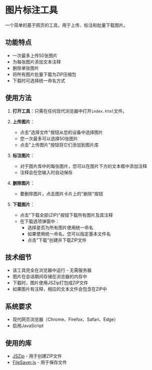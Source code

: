 # 图片标注工具

一个简单的基于网页的工具，用于上传、标注和批量下载图片。

## 功能特点

- 一次最多上传50张图片
- 为每张图片添加文本注释
- 删除单张图片
- 将所有图片批量下载为ZIP压缩包
- 下载时可选择统一命名方式

## 使用方法

1. **打开工具**：只需在任何现代浏览器中打开`index.html`文件。

2. **上传图片**：
   - 点击"选择文件"按钮从您的设备中选择图片
   - 您一次最多可以选择50张图片
   - 点击"上传图片"按钮将它们添加到图片库

3. **标注图片**：
   - 对于图片库中的每张图片，您可以在图片下方的文本框中添加注释
   - 注释会在您输入时自动保存

4. **删除图片**：
   - 要删除图片，点击图片卡片上的"删除"按钮

5. **下载图片**：
   - 点击"下载全部(ZIP)"按钮下载所有图片及其注释
   - 在下载选项弹窗中：
     - 选择是否为所有图片使用统一命名
     - 如果使用统一命名，您可以指定基本文件名
     - 点击"下载"创建并下载ZIP文件

## 技术细节

- 该工具完全在浏览器中运行 - 无需服务器
- 图片在会话期间存储在浏览器的内存中
- 下载时，图片使用JSZip打包成ZIP文件
- 如果图片有注释，相应的文本文件会包含在ZIP中

## 系统要求

- 现代网页浏览器（Chrome、Firefox、Safari、Edge）
- 启用JavaScript

## 使用的库

- [JSZip](https://stuk.github.io/jszip/) - 用于创建ZIP文件
- [FileSaver.js](https://github.com/eligrey/FileSaver.js/) - 用于保存文件 